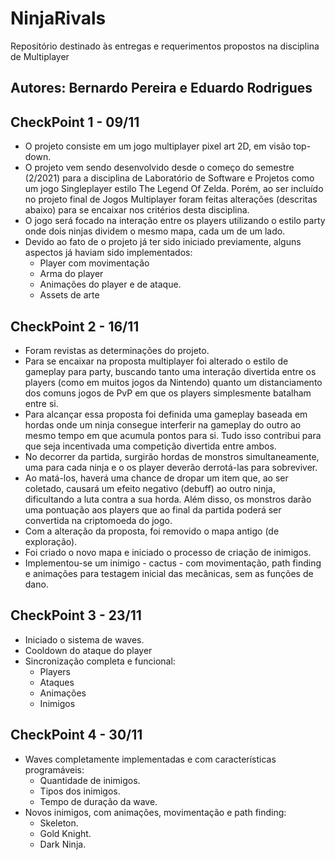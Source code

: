 # NinjaRivals
Repositório destinado às entregas e requerimentos propostos na disciplina de Multiplayer

## Autores: Bernardo Pereira e Eduardo Rodrigues

## CheckPoint 1 - 09/11
* O projeto consiste em um jogo multiplayer pixel art 2D, em visão top-down. 
* O projeto vem sendo desenvolvido desde o começo do semestre (2/2021) para a disciplina de Laboratório de Software e Projetos como um jogo Singleplayer estilo The Legend Of Zelda. Porém, ao ser incluído no projeto final de Jogos Multiplayer foram feitas alterações (descritas abaixo) para se encaixar nos critérios desta disciplina.
* O jogo será focado na interação entre os players utilizando o estilo party onde dois ninjas dividem o mesmo mapa, cada um de um lado.  
* Devido ao fato de o projeto já ter sido iniciado previamente, alguns aspectos já haviam sido implementados:
	- Player com movimentação
	- Arma do player
	- Animações do player e de ataque.
	- Assets de arte
	

## CheckPoint 2 - 16/11

* Foram revistas as determinações do projeto.
* Para se encaixar na proposta multiplayer foi alterado o estilo de gameplay para party, buscando tanto uma interação divertida entre os players (como em muitos jogos da Nintendo) quanto um distanciamento dos comuns jogos de PvP em que os players simplesmente batalham entre si.
* Para alcançar essa proposta foi definida uma gameplay baseada em hordas onde um ninja consegue interferir na gameplay do outro ao mesmo tempo em que acumula pontos para si. Tudo isso contribui para que seja incentivada uma competição divertida entre ambos.
* No decorrer da partida, surgirão hordas de monstros simultaneamente, uma para cada ninja e o os player deverão derrotá-las para sobreviver.
* Ao matá-los, haverá uma chance de dropar um item que, ao ser coletado, causará um efeito negativo (debuff) ao outro ninja, dificultando a luta contra a sua horda. Além disso, os monstros darão uma pontuação aos players que ao final da partida poderá ser convertida na criptomoeda do jogo.
* Com a alteração da proposta, foi removido o mapa antigo (de exploração).
* Foi criado o novo mapa e iniciado o processo de criação de inimigos. 
* Implementou-se um inimigo - cactus - com movimentação, path finding e animações para testagem inicial das mecânicas, sem as funções de dano.


## CheckPoint 3 - 23/11

* Iniciado o sistema de waves.
* Cooldown do ataque do player <br/>
* Sincronização completa e funcional:
	* Players
	* Ataques
	* Animações
	* Inimigos



## CheckPoint 4 - 30/11
* Waves completamente implementadas e com características programáveis:
	* Quantidade de inimigos.
	* Tipos dos inimigos.
	* Tempo de duração da wave.
* Novos inimigos, com animações, movimentação e path finding:
	* Skeleton.
	* Gold Knight.
	* Dark Ninja.
